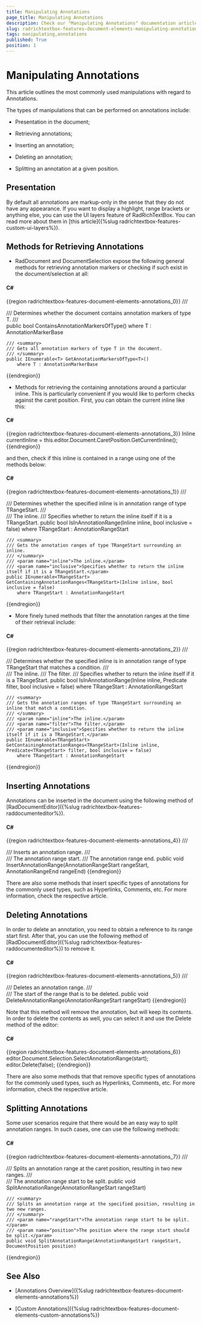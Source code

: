```yaml
---
title: Manipulating Annotations
page_title: Manipulating Annotations
description: Check our "Manipulating Annotations" documentation article for the RadRichTextBox WPF control.
slug: radrichtextbox-features-document-elements-manipulating-annotations
tags: manipulating,annotations
published: True
position: 1
---
```


# Manipulating Annotations



This article outlines the most commonly used manipulations with regard to Annotations.

The types of manipulations that can be performed on annotations include:

* Presentation in the document;

* Retrieving annotations;

* Inserting an annotation;

* Deleting an annotation;

* Splitting an annotation at a given position.

## Presentation

By default all annotations are markup-only in the sense that they do not have any appearance. If you want to display a highlight, range brackets or anything else, you can use the UI layers feature of RadRichTextBox. You can read more about them in [this article]({%slug radrichtextbox-features-custom-ui-layers%}).
        

## Methods for Retrieving Annotations

* RadDocument and DocumentSelection expose the following general methods for retrieving annotation markers or checking if such exist in the document/selection at all:

#### __C#__

{{region radrichtextbox-features-document-elements-annotations_0}}
	/// <summary>
	/// Determines whether the document contains annotation markers of type T.
	/// </summary>
	public bool ContainsAnnotationMarkersOfType<T>()
	    where T : AnnotationMarkerBase
	
	/// <summary>
	/// Gets all annotation markers of type T in the document.
	/// </summary>
	public IEnumerable<T> GetAnnotationMarkersOfType<T>()
	    where T : AnnotationMarkerBase
{{endregion}}



* Methods for retrieving the containing annotations around a particular inline. This is particularly convenient if you would like to perform checks against the caret position. First, you can obtain the current inline like this:

#### __C#__

{{region radrichtextbox-features-document-elements-annotations_3}}
	Inline currentInline = this.editor.Document.CaretPosition.GetCurrentInline();
{{endregion}}

and then, check if this inline is contained in a range using one of the methods below:

#### __C#__

{{region radrichtextbox-features-document-elements-annotations_1}}
	/// <summary>
	/// Determines whether the specified inline is in annotation range of type TRangeStart.
	/// </summary>
	/// <param name="inline">The inline.</param>
	/// <param name="inclusive">Specifies whether to return the inline itself if it is a TRangeStart.</param>
	public bool IsInAnnotationRange<TRangeStart>(Inline inline, bool inclusive = false)
	    where TRangeStart : AnnotationRangeStart
	
	/// <summary>
	/// Gets the annotation ranges of type TRangeStart surrounding an inline.
	/// </summary>
	/// <param name="inline">The inline.</param>
	/// <param name="inclusive">Specifies whether to return the inline itself if it is a TRangeStart.</param>
	public IEnumerable<TRangeStart> GetContainingAnnotationRanges<TRangeStart>(Inline inline, bool inclusive = false)
	    where TRangeStart : AnnotationRangeStart
{{endregion}}



* More finely tuned methods that filter the annotation ranges at the time of their retrieval include:

#### __C#__

{{region radrichtextbox-features-document-elements-annotations_2}}
	/// <summary>
	/// Determines whether the specified inline is in annotation range of type TRangeStart that matches a condition.
	/// </summary>
	/// <param name="inline">The inline.</param>
	/// <param name="filter">The filter.</param>
	/// <param name="inclusive">Specifies whether to return the inline itself if it is a TRangeStart.</param>
	public bool IsInAnnotationRange<TRangeStart>(Inline inline, Predicate<TRangeStart> filter, bool inclusive = false)
	    where TRangeStart : AnnotationRangeStart
	
	/// <summary>
	/// Gets the annotation ranges of type TRangeStart surrounding an inline that match a condition.
	/// </summary>
	/// <param name="inline">The inline.</param>
	/// <param name="filter">The filter.</param>
	/// <param name="inclusive">Specifies whether to return the inline itself if it is a TRangeStart.</param>
	public IEnumerable<TRangeStart> GetContainingAnnotationRanges<TRangeStart>(Inline inline, Predicate<TRangeStart> filter, bool inclusive = false)
	    where TRangeStart : AnnotationRangeStart
{{endregion}}



## Inserting Annotations

Annotations can be inserted in the document using the following method of [RadDocumentEditor]({%slug radrichtextbox-features-raddocumenteditor%}).
        

#### __C#__

{{region radrichtextbox-features-document-elements-annotations_4}}
	/// <summary>
	/// Inserts an annotation range.
	/// </summary>
	/// <param name="rangeStart">The annotation range start.</param>
	/// <param name="rangeEnd">The annotation range end.</param>
	public void InsertAnnotationRange(AnnotationRangeStart rangeStart, AnnotationRangeEnd rangeEnd)
{{endregion}}



There are also some methods that insert specific types of annotations for the commonly used types, such as Hyperlinks, Comments, etc. For more information, check the respective article.

## Deleting Annotations

In order to delete an annotation, you need to obtain a reference to its range start first. After that, you can use the following method of [RadDocumentEditor]({%slug radrichtextbox-features-raddocumenteditor%}) to remove it.
        

#### __C#__

{{region radrichtextbox-features-document-elements-annotations_5}}
	/// <summary>
	/// Deletes an annotation range.
	/// </summary>
	/// <param name="rangeStart">The start of the range that is to be deleted.</param>
	public void DeleteAnnotationRange(AnnotationRangeStart rangeStart)
{{endregion}}



Note that this method will remove the annotation, but will keep its contents. In order to delete the contents as well, you can select it and use the Delete method of the editor:

#### __C#__

{{region radrichtextbox-features-document-elements-annotations_6}}
	editor.Document.Selection.SelectAnnotationRange(start);
	editor.Delete(false);
{{endregion}}



There are also some methods that that remove specific types of annotations for the commonly used types, such as Hyperlinks, Comments, etc. For more information, check the respective article.

## Splitting Annotations

Some user scenarios require that there would be an easy way to split annotation ranges. In such cases, one can use the following methods:
        

#### __C#__

{{region radrichtextbox-features-document-elements-annotations_7}}
	/// <summary>
	/// Splits an annotation range at the caret position, resulting in two new ranges.
	/// </summary>
	/// <param name="rangeStart">The annotation range start to be split.</param>
	public void SplitAnnotationRange(AnnotationRangeStart rangeStart)
	
	/// <summary>
	/// Splits an annotation range at the specified position, resulting in two new ranges.
	/// </summary>
	/// <param name="rangeStart">The annotation range start to be split.</param>
	/// <param name="position">The position where the range start should be split.</param>
	public void SplitAnnotationRange(AnnotationRangeStart rangeStart, DocumentPosition position)       
{{endregion}}



## See Also

 * [Annotations Overview]({%slug radrichtextbox-features-document-elements-annotations%})

 * [Custom Annotations]({%slug radrichtextbox-features-document-elements-custom-annotations%})
